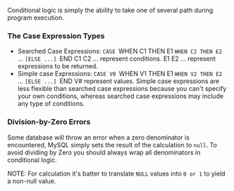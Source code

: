 Conditional logic is simply the ability to take one of several path during program execution.

### The Case Expression Types
- Searched Case Expressions:
	`CASE
		`WHEN C1 THEN E1
		`WHEN C2 THEN E2
		`...
		`[ELSE ...]
	`END
	C1 C2 ... represent conditions.
	E1 E2 ... represent expressions to be returned.
- Simple case Expressions:
	`CASE V0
		`WHEN V1 THEN E1
		`WHEN V2 THEN E2
		`...
		`[ELSE ...]
	`END
	V# represent values.
Simple case expressions are less flexible than searched  case expressions because you can't specify your own conditions, whereas searched case expressions may include any type of conditions.




### Division-by-Zero Errors
Some database will throw an error when a zero denominator is encountered, MySQL simply sets the result of the calculation to `null`.
To avoid dividing by Zero you should always wrap all denominators in conditional logic.


NOTE:
For calculation it's batter to translate `NULL` values into `0 or 1` to yield a non-null value.







